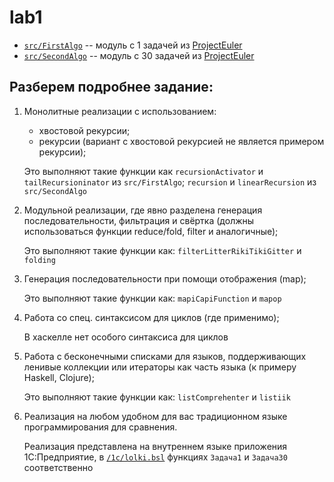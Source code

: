 # lab1

* [`src/FirstAlgo`](https://github.com/naku0/fp-lab1/blob/main/src/FirstAlgo.hs) -- модуль с 1 задачей из [ProjectEuler](https://projecteuler.net/problem=1)
* [`src/SecondAlgo`](https://github.com/naku0/fp-lab1/blob/main/src/SecondAlgo.hs) -- модуль с 30 задачей из [ProjectEuler](https://projecteuler.net/problem=30)

## Разберем подробнее задание:

1. Монолитные реализации с использованием:
    * хвостовой рекурсии;
    * рекурсии (вариант с хвостовой рекурсией не является примером рекурсии);

    Это выполняют такие функции как `recursionActivator` и `tailRecursioninator` из `src/FirstAlgo`; `recursion` и `linearRecursion` из `src/SecondAlgo`

2. Модульной реализации, где явно разделена генерация последовательности, фильтрация и свёртка (должны использоваться функции reduce/fold, filter и аналогичные);

    Это выполняют такие функции как: `filterLitterRikiTikiGitter` и `folding`

3. Генерация последовательности при помощи отображения (map);

    Это выполняют такие функции как: `mapiCapiFunction` и `mapop`

4. Работа со спец. синтаксисом для циклов (где применимо);

    В хаскелле нет особого синтаксиса для циклов

5. Работа с бесконечными списками для языков, поддерживающих ленивые коллекции или итераторы как часть языка (к примеру Haskell, Clojure);

    Это выполняют такие функции как: `listComprehenter` и `listiik`

6. Реализация на любом удобном для вас традиционном языке программирования для сравнения.

    Реализация представлена на внутреннем языке приложения 1С:Предприятие, в [`/1c/lolki.bsl`](https://github.com/naku0/fp-lab1/blob/main/1%D1%81/lolki.bsl) функциях `Задача1` и `Задача30` соответственно
